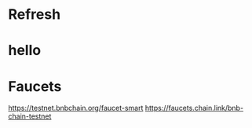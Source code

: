 # Refresh

# hello

# Faucets

https://testnet.bnbchain.org/faucet-smart
https://faucets.chain.link/bnb-chain-testnet
